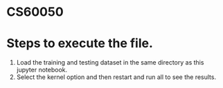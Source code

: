 # CS60050
# Steps to execute the file.

1. Load the training and testing dataset in the same directory as this jupyter notebook.
2. Select the kernel option and then restart and run all to see the results.
